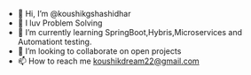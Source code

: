 - 👋 Hi, I’m @koushikgshashidhar
- 👀 I luv Problem Solving
- 🌱 I’m currently learning SpringBoot,Hybris,Microservices and Automationt testing.
- 💞️ I’m looking to collaborate on open projects
- 📫 How to reach me koushikdream22@gmail.com

<!---
koushikgshashidhar/koushikgshashidhar is a ✨ special ✨ repository because its `README.md` (this file) appears on your GitHub profile.
You can click the Preview link to take a look at your changes.
--->
